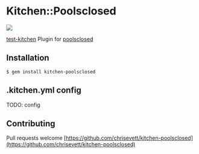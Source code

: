 # Kitchen::Poolsclosed

![](http://i.imgur.com/QnCGPzK.png)

[test-kitchen](www.kitchen.ci) Plugin for [poolsclosed](www.github.com/chrisevett/poolsclosed)


## Installation

    $ gem install kitchen-poolsclosed

## .kitchen.yml config

TODO: config 

## Contributing

Pull requests welcome [https://github.com/chrisevett/kitchen-poolsclosed](https://github.com/chrisevett/kitchen-poolsclosed)

